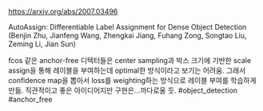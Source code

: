 https://arxiv.org/abs/2007.03496

AutoAssign: Differentiable Label Assignment for Dense Object Detection (Benjin Zhu, Jianfeng Wang, Zhengkai Jiang, Fuhang Zong, Songtao Liu, Zeming Li, Jian Sun)

fcos 같은 anchor-free 디텍터들은 center sampling과 박스 크기에 기반한 scale assign을 통해 레이블을 부여하는데 optimal한 방식이라고 보기는 어려움. 그래서 confidence map을 뽑아서 loss를 weighting하는 방식으로 레이블 부여를 학습하게 만듦. 직관적이고 좋은 아이디어지만 구현은...까다로울 듯. #object_detection #anchor_free